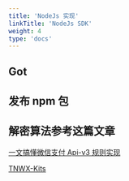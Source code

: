 ```yaml
---
title: 'NodeJs 实现'
linkTitle: 'NodeJs SDK'
weight: 4
type: 'docs'
---
```


## Got

## 发布 npm 包

## 解密算法参考这篇文章

[一文搞懂微信支付 Api-v3 规则实现](https://my.oschina.net/zyw205/blog/3190586)

[TNWX-Kits](https://gitee.com/javen205/TNWX/blob/master/packages/kits/src/Kits.ts)
